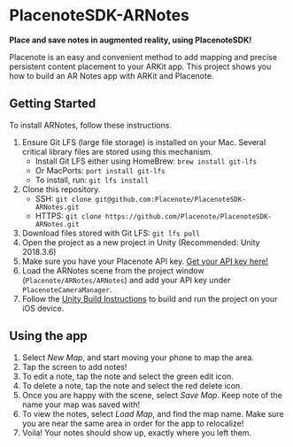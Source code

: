 # PlacenoteSDK-ARNotes

**Place and save notes in augmented reality, using PlacenoteSDK!**

Placenote is an easy and convenient method to add mapping and precise persistent content placement to your ARKit app. This project shows you how to build an AR Notes app with ARKit and Placenote.

## Getting Started

To install ARNotes, follow these instructions.

1. Ensure Git LFS (large file storage) is installed on your Mac. Several critical library files are stored using this mechanism.
    - Install Git LFS either using HomeBrew: `brew install git-lfs`
    - Or MacPorts: `port install git-lfs`
    - To install, run: `git lfs install`
2. Clone this repository.
    - SSH: `git clone git@github.com:Placenote/PlacenoteSDK-ARNotes.git`
    - HTTPS: `git clone https://github.com/Placenote/PlacenoteSDK-ARNotes.git`
3. Download files stored with Git LFS: `git lfs pull`
4. Open the project as a new project in Unity (Recommended: Unity 2018.3.6)
5. Make sure you have your Placenote API key. [Get your API key here!](https://developer.placenote.com)
6. Load the ARNotes scene from the project window (`Placenote/ARNotes/ARNotes`) and add your API key under `PlacenoteCameraManager`.
7. Follow the [Unity Build Instructions](https://placenote.com/docs/unity/build-instructions/) to build and run the project on your iOS device.

## Using the app
1. Select _New Map_, and start moving your phone to map the area.
2. Tap the screen to add notes!
3. To edit a note, tap the note and select the green edit icon.
4. To delete a note, tap the note and select the red delete icon.
5. Once you are happy with the scene, select _Save Map_. Keep note of the name your map was saved with!
6. To view the notes, select _Load Map_, and find the map name. Make sure you are near the same area in order for the app to relocalize!
7. Voila! Your notes should show up, exactly where you left them.
